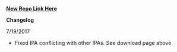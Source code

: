 
**[New Repo Link Here]([Instagram++](https://github.com/JMccormick264/InstagramPP))**

**Changelog**

7/19/2017
  - Fixed IPA conflicting with other IPAs. See download page above